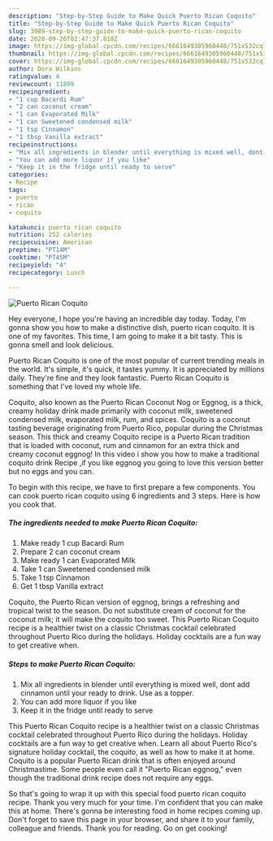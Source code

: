 ```yaml
---
description: "Step-by-Step Guide to Make Quick Puerto Rican Coquito"
title: "Step-by-Step Guide to Make Quick Puerto Rican Coquito"
slug: 3089-step-by-step-guide-to-make-quick-puerto-rican-coquito
date: 2020-09-26T02:47:37.818Z
image: https://img-global.cpcdn.com/recipes/6661649305960448/751x532cq70/puerto-rican-coquito-recipe-main-photo.jpg
thumbnail: https://img-global.cpcdn.com/recipes/6661649305960448/751x532cq70/puerto-rican-coquito-recipe-main-photo.jpg
cover: https://img-global.cpcdn.com/recipes/6661649305960448/751x532cq70/puerto-rican-coquito-recipe-main-photo.jpg
author: Dora Wilkins
ratingvalue: 4
reviewcount: 11899
recipeingredient:
- "1 cup Bacardi Rum"
- "2 can coconut cream"
- "1 can Evaporated Milk"
- "1 can Sweetened condensed milk"
- "1 tsp Cinnamon"
- "1 tbsp Vanilla extract"
recipeinstructions:
- "Mix all ingredients in blender until everything is mixed well, dont add cinnamon until your ready to drink. Use as a topper."
- "You can add more liquor if you like"
- "Keep it in the fridge until ready to serve"
categories:
- Recipe
tags:
- puerto
- rican
- coquito

katakunci: puerto rican coquito 
nutrition: 252 calories
recipecuisine: American
preptime: "PT14M"
cooktime: "PT45M"
recipeyield: "4"
recipecategory: Lunch

---
```



![Puerto Rican Coquito](https://img-global.cpcdn.com/recipes/6661649305960448/751x532cq70/puerto-rican-coquito-recipe-main-photo.jpg)

Hey everyone, I hope you're having an incredible day today. Today, I'm gonna show you how to make a distinctive dish, puerto rican coquito. It is one of my favorites. This time, I am going to make it a bit tasty. This is gonna smell and look delicious.

Puerto Rican Coquito is one of the most popular of current trending meals in the world. It's simple, it's quick, it tastes yummy. It is appreciated by millions daily. They're fine and they look fantastic. Puerto Rican Coquito is something that I've loved my whole life.

Coquito, also known as the Puerto Rican Coconut Nog or Eggnog, is a thick, creamy holiday drink made primarily with coconut milk, sweetened condensed milk, evaporated milk, rum, and spices. Coquito is a coconut tasting beverage originating from Puerto Rico, popular during the Christmas season. This thick and creamy Coquito recipe is a Puerto Rican tradition that is loaded with coconut, rum and cinnamon for an extra thick and creamy coconut eggnog! In this video i show you how to make a traditional coquito drink Recipe ,if you like eggnog you going to love this version better but no eggs and you can.


To begin with this recipe, we have to first prepare a few components. You can cook puerto rican coquito using 6 ingredients and 3 steps. Here is how you cook that.

<!--inarticleads1-->

##### The ingredients needed to make Puerto Rican Coquito:

1. Make ready 1 cup Bacardi Rum
1. Prepare 2 can coconut cream
1. Make ready 1 can Evaporated Milk
1. Take 1 can Sweetened condensed milk
1. Take 1 tsp Cinnamon
1. Get 1 tbsp Vanilla extract


Coquito, the Puerto Rican version of eggnog, brings a refreshing and tropical twist to the season. Do not substitute cream of coconut for the coconut milk; it will make the coquito too sweet. This Puerto Rican Coquito recipe is a healthier twist on a classic Christmas cocktail celebrated throughout Puerto Rico during the holidays. Holiday cocktails are a fun way to get creative when. 

<!--inarticleads2-->

##### Steps to make Puerto Rican Coquito:

1. Mix all ingredients in blender until everything is mixed well, dont add cinnamon until your ready to drink. Use as a topper.
1. You can add more liquor if you like
1. Keep it in the fridge until ready to serve


This Puerto Rican Coquito recipe is a healthier twist on a classic Christmas cocktail celebrated throughout Puerto Rico during the holidays. Holiday cocktails are a fun way to get creative when. Learn all about Puerto Rico&#39;s signature holiday cocktail, the coquito, as well as how to make it at home. Coquito is a popular Puerto Rican drink that is often enjoyed around Christmastime. Some people even call it &#34;Puerto Rican eggnog,&#34; even though the traditional drink recipe does not require any eggs. 

So that's going to wrap it up with this special food puerto rican coquito recipe. Thank you very much for your time. I'm confident that you can make this at home. There's gonna be interesting food in home recipes coming up. Don't forget to save this page in your browser, and share it to your family, colleague and friends. Thank you for reading. Go on get cooking!
